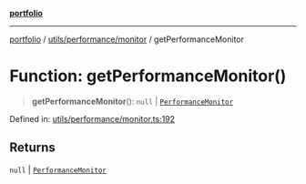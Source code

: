 [**portfolio**](../../../../README.md)

***

[portfolio](../../../../modules.md) / [utils/performance/monitor](../README.md) / getPerformanceMonitor

# Function: getPerformanceMonitor()

> **getPerformanceMonitor**(): `null` \| [`PerformanceMonitor`](../classes/PerformanceMonitor.md)

Defined in: [utils/performance/monitor.ts:192](https://github.com/tnorlund/Portfolio/blob/bb4137d7ce48c928a21f17d5def2e21f9eea1f3e/portfolio/utils/performance/monitor.ts#L192)

## Returns

`null` \| [`PerformanceMonitor`](../classes/PerformanceMonitor.md)
